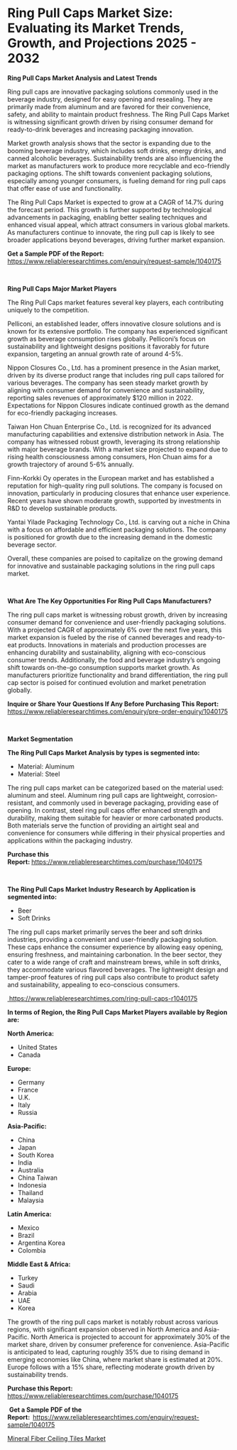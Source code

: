<p><h1>Ring Pull Caps Market Size: Evaluating its Market Trends, Growth, and Projections 2025 - 2032</h1></p><p><strong>Ring Pull Caps Market Analysis and Latest Trends</strong></p>
<p><p>Ring pull caps are innovative packaging solutions commonly used in the beverage industry, designed for easy opening and resealing. They are primarily made from aluminum and are favored for their convenience, safety, and ability to maintain product freshness. The Ring Pull Caps Market is witnessing significant growth driven by rising consumer demand for ready-to-drink beverages and increasing packaging innovation.</p><p>Market growth analysis shows that the sector is expanding due to the booming beverage industry, which includes soft drinks, energy drinks, and canned alcoholic beverages. Sustainability trends are also influencing the market as manufacturers work to produce more recyclable and eco-friendly packaging options. The shift towards convenient packaging solutions, especially among younger consumers, is fueling demand for ring pull caps that offer ease of use and functionality.</p><p>The Ring Pull Caps Market is expected to grow at a CAGR of 14.7% during the forecast period. This growth is further supported by technological advancements in packaging, enabling better sealing techniques and enhanced visual appeal, which attract consumers in various global markets. As manufacturers continue to innovate, the ring pull cap is likely to see broader applications beyond beverages, driving further market expansion.</p></p>
<p><strong>Get a Sample PDF of the Report:&nbsp;</strong> <a href="https://www.reliableresearchtimes.com/enquiry/request-sample/1040175?utm_campaign=2009&utm_medium=2&utm_source=Github&utm_content=ia&utm_term=05042025&utm_id=ring-pull-caps">https://www.reliableresearchtimes.com/enquiry/request-sample/1040175</a></p>
<p>&nbsp;</p>
<p><strong>Ring Pull Caps Major Market Players</strong></p>
<p><p>The Ring Pull Caps market features several key players, each contributing uniquely to the competition. </p><p>Pelliconi, an established leader, offers innovative closure solutions and is known for its extensive portfolio. The company has experienced significant growth as beverage consumption rises globally. Pelliconi’s focus on sustainability and lightweight designs positions it favorably for future expansion, targeting an annual growth rate of around 4-5%. </p><p>Nippon Closures Co., Ltd. has a prominent presence in the Asian market, driven by its diverse product range that includes ring pull caps tailored for various beverages. The company has seen steady market growth by aligning with consumer demand for convenience and sustainability, reporting sales revenues of approximately $120 million in 2022. Expectations for Nippon Closures indicate continued growth as the demand for eco-friendly packaging increases.</p><p>Taiwan Hon Chuan Enterprise Co., Ltd. is recognized for its advanced manufacturing capabilities and extensive distribution network in Asia. The company has witnessed robust growth, leveraging its strong relationship with major beverage brands. With a market size projected to expand due to rising health consciousness among consumers, Hon Chuan aims for a growth trajectory of around 5-6% annually.</p><p>Finn-Korkki Oy operates in the European market and has established a reputation for high-quality ring pull solutions. The company is focused on innovation, particularly in producing closures that enhance user experience. Recent years have shown moderate growth, supported by investments in R&D to develop sustainable products.</p><p>Yantai Yilade Packaging Technology Co., Ltd. is carving out a niche in China with a focus on affordable and efficient packaging solutions. The company is positioned for growth due to the increasing demand in the domestic beverage sector.</p><p>Overall, these companies are poised to capitalize on the growing demand for innovative and sustainable packaging solutions in the ring pull caps market.</p></p>
<p>&nbsp;</p>
<p><strong>What Are The Key Opportunities For Ring Pull Caps Manufacturers?</strong></p>
<p><p>The ring pull caps market is witnessing robust growth, driven by increasing consumer demand for convenience and user-friendly packaging solutions. With a projected CAGR of approximately 6% over the next five years, this market expansion is fueled by the rise of canned beverages and ready-to-eat products. Innovations in materials and production processes are enhancing durability and sustainability, aligning with eco-conscious consumer trends. Additionally, the food and beverage industry’s ongoing shift towards on-the-go consumption supports market growth. As manufacturers prioritize functionality and brand differentiation, the ring pull cap sector is poised for continued evolution and market penetration globally.</p></p>
<p><strong>Inquire or Share Your Questions If Any Before Purchasing This Report:</strong> <a href="https://www.reliableresearchtimes.com/enquiry/pre-order-enquiry/1040175?utm_campaign=2009&utm_medium=2&utm_source=Github&utm_content=ia&utm_term=05042025&utm_id=ring-pull-caps">https://www.reliableresearchtimes.com/enquiry/pre-order-enquiry/1040175</a></p>
<p>&nbsp;</p>
<p><strong>Market Segmentation</strong></p>
<p><strong>The Ring Pull Caps Market Analysis by types is segmented into:</strong></p>
<p><ul><li>Material: Aluminum</li><li>Material: Steel</li></ul></p>
<p><p>The ring pull caps market can be categorized based on the material used: aluminum and steel. Aluminum ring pull caps are lightweight, corrosion-resistant, and commonly used in beverage packaging, providing ease of opening. In contrast, steel ring pull caps offer enhanced strength and durability, making them suitable for heavier or more carbonated products. Both materials serve the function of providing an airtight seal and convenience for consumers while differing in their physical properties and applications within the packaging industry.</p></p>
<p><strong>Purchase this Report:&nbsp;</strong><a href="https://www.reliableresearchtimes.com/purchase/1040175?utm_campaign=2009&utm_medium=2&utm_source=Github&utm_content=ia&utm_term=05042025&utm_id=ring-pull-caps">https://www.reliableresearchtimes.com/purchase/1040175</a></p>
<p>&nbsp;</p>
<p><strong>The Ring Pull Caps Market Industry Research by Application is segmented into:</strong></p>
<p><ul><li>Beer</li><li>Soft Drinks</li></ul></p>
<p><p>The ring pull caps market primarily serves the beer and soft drinks industries, providing a convenient and user-friendly packaging solution. These caps enhance the consumer experience by allowing easy opening, ensuring freshness, and maintaining carbonation. In the beer sector, they cater to a wide range of craft and mainstream brews, while in soft drinks, they accommodate various flavored beverages. The lightweight design and tamper-proof features of ring pull caps also contribute to product safety and sustainability, appealing to eco-conscious consumers.</p></p>
<p><a href="https://www.reliableresearchtimes.com/ring-pull-caps-r1040175?utm_campaign=2009&utm_medium=2&utm_source=Github&utm_content=ia&utm_term=05042025&utm_id=ring-pull-caps">&nbsp;https://www.reliableresearchtimes.com/ring-pull-caps-r1040175</a></p>
<p><strong>In terms of Region, the Ring Pull Caps Market Players available by Region are:</strong></p>
<p>
    <p> <strong> North America: </strong>
        <ul>
            <li>United States</li>
            <li>Canada</li>
        </ul>
        </p> 
    <p> <strong> Europe: </strong>
        <ul>
            <li>Germany</li>
            <li>France</li>
            <li>U.K.</li>
            <li>Italy</li>
            <li>Russia</li>
        </ul>
        </p> 
    <p> <strong> Asia-Pacific: </strong>
        <ul>
            <li>China</li>
            <li>Japan</li>
            <li>South Korea</li>
            <li>India</li>
            <li>Australia</li>
            <li>China Taiwan</li>
            <li>Indonesia</li>
            <li>Thailand</li>
            <li>Malaysia</li>
        </ul>
        </p> 
    <p> <strong> Latin America: </strong>
        <ul>
            <li>Mexico</li>
            <li>Brazil</li>
            <li>Argentina Korea</li>
            <li>Colombia</li>
        </ul>
        </p> 
    <p> <strong> Middle East & Africa: </strong>
        <ul>
            <li>Turkey</li>
            <li>Saudi</li>
            <li>Arabia</li>
            <li>UAE</li>
            <li>Korea</li>
        </ul>
    </p>
    </p>
<p><p>The growth of the ring pull caps market is notably robust across various regions, with significant expansion observed in North America and Asia-Pacific. North America is projected to account for approximately 30% of the market share, driven by consumer preference for convenience. Asia-Pacific is anticipated to lead, capturing roughly 35% due to rising demand in emerging economies like China, where market share is estimated at 20%. Europe follows with a 15% share, reflecting moderate growth driven by sustainability trends.</p></p>
<p><strong>Purchase this Report: </strong><a href="https://www.reliableresearchtimes.com/purchase/1040175?utm_campaign=2009&utm_medium=2&utm_source=Github&utm_content=ia&utm_term=05042025&utm_id=ring-pull-caps">https://www.reliableresearchtimes.com/purchase/1040175</a></p>
<p>&nbsp;<strong>Get a Sample PDF of the Report:&nbsp;&nbsp;</strong><a href="https://www.reliableresearchtimes.com/enquiry/request-sample/1040175?utm_campaign=2009&utm_medium=2&utm_source=Github&utm_content=ia&utm_term=05042025&utm_id=ring-pull-caps">https://www.reliableresearchtimes.com/enquiry/request-sample/1040175</a></p>
<p><strong></strong></p>
<p><p><a href="https://github.com/hgf64gh/Market-Research-Report-List-2/blob/main/mineral-fiber-ceiling-tiles-market.md?utm_campaign=2009&utm_medium=2&utm_source=Github&utm_content=ia&utm_term=05042025&utm_id=ring-pull-caps">Mineral Fiber Ceiling Tiles Market</a></p></p>